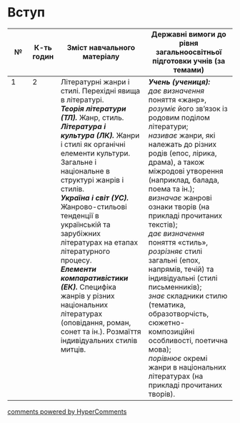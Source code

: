 <div id="hypercomments_widget" class="js-hypercomments-widget invisible"></div>

# Вступ

<table>
  <tr>
    <td width="10%" align="center"><b>№</b></td>
    <td width="10%" align="center"><b>К-ть годин</b></td>
    <td width="40%" align="center"><b>Зміст навчального матеріалу</b></td>
    <td width="40%" align="center"><b>Державні вимоги до рівня загальноосвітньої підготовки учнів (за темами)</b></td>
  </tr>
<tbody>
  <tr>
<td width="10%" style="vertical-align:top !important;">1</td>
<td width="10%" style="vertical-align:top !important;">2</td>
    <td width="40%" style="vertical-align:top !important;">
Літературні жанри і стилі. Перехідні явища в літературі. <br>
<b><i>Теорія літератури (ТЛ).</i></b>  Жанр, стиль.    <br>
<b><i>Література і культура (ЛК).</i></b> Жанри і стилі як органічні елементи культури. Загальне і національне в структурі жанрів і стилів.  <br>
<b><i>Україна і світ (УС).</i></b> Жанрово-стильові тенденції в українській та зарубіжних літературах на етапах літературного процесу.  <br>
<b><i>Елементи компаративістики (ЕК).</i></b> Специфіка жанрів у різних національних літературах (оповідання, роман, сонет та ін.). Розмаїття індивідуальних стилів митців. 
</td>
    <td width="40%" style="vertical-align:top !important;">
<i><b>Учень (учениця):</b></i><br>
<i>дає визначення</i> поняття «жанр», <i>розуміє</i> його зв’язок із родовим поділом літератури; <br>
<i>називає</i> жанри, які належать до різних родів (епос, лірика, драма), а також міжродові утворення (наприклад, балада, поема та ін.);<br>
<i>визначає</i> жанрові ознаки творів (на прикладі прочитаних текстів);<br>
<i>дає визначення</i> поняття «стиль», <i>розрізняє</i> стилі загальні (епох, напрямів, течій) та індивідуальні (стилі письменників);<br>
<i>знає</i> складники стилю (тематика, образотворчість, сюжетно-композиційні особливості, поетична мова); <br>
<i>порівнює</i> окремі жанри в національних літературах (на прикладі прочитаних творів). 
  </td>
</tbody>
</table>

<div class="js-hypercomments-container">
<a href="http://hypercomments.com" class="hc-link" title="comments widget">comments powered by HyperComments</a>
</div>